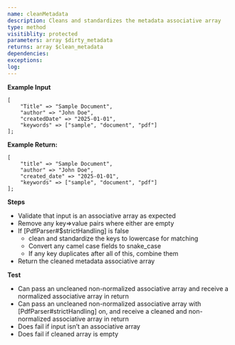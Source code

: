 ```yaml
---
name: cleanMetadata
description: Cleans and standardizes the metadata associative array
type: method
visitiblity: protected
parameters: array $dirty_metadata
returns: array $clean_metadata
dependencies:
exceptions:
log:
---
```



**Example Input**

```
[
    "Title" => "Sample Document",
    "author" => "John Doe",
    "createdDate" => "2025-01-01",
    "keywords" => ["sample", "document", "pdf"]
];
```

**Example Return:**

```
[
    "title" => "Sample Document",
    "author" => "John Doe",
    "created_date" => "2025-01-01",
    "keywords" => ["sample", "document", "pdf"]
];
```

**Steps**
- Validate that input is an associative array as expected
- Remove any key=>value pairs where either are empty
- If [PdfParser#$strictHandling] is false
	- clean and standardize the keys to lowercase for matching
	- Convert any camel case fields to snake_case
	- If any key duplicates after all of this, combine them
- Return the cleaned metadata associative array

**Test**
- Can pass an uncleaned non-normalized associative array and receive a normalized associative array in return
- Can pass an uncleaned non-normalized associative array with [PdfParser#strictHandling] on, and receive a cleaned and non-normalized associative array in return
- Does fail if input isn’t an associative array
- Does fail if cleaned array is empty